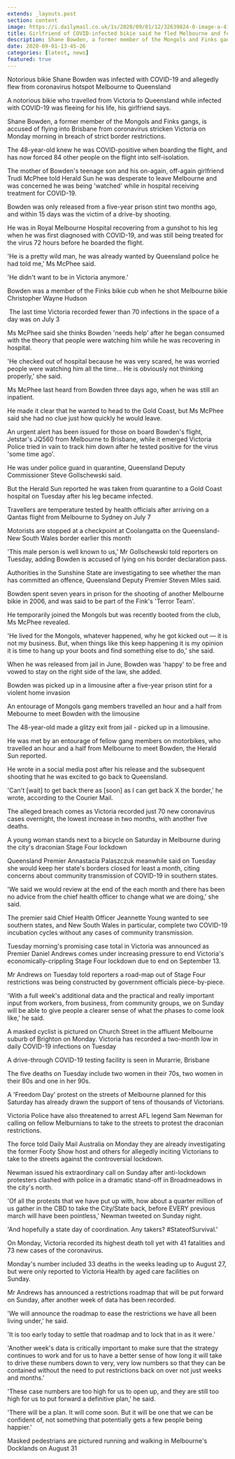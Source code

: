 ```yaml
---
extends: _layouts.post
section: content
image: https://i.dailymail.co.uk/1s/2020/09/01/12/32639824-0-image-a-41_1598958036197.jpg 
title: Girlfriend of COVID-infected bikie said he fled Melbourne and feared for his life 
description: Shane Bowden, a former member of the Mongols and Finks gangs, is accused of flying into Brisbane from coronavirus stricken Victoria on Monday morning in breach of strict border restrictions. 
date: 2020-09-01-13-45-26 
categories: [latest, news] 
featured: true 
--- 
```

Notorious bikie Shane Bowden was infected with COVID-19 and allegedly flew from coronavirus hotspot Melbourne to Queensland

A notorious bikie who travelled from Victoria to Queensland while infected with COVID-19 was fleeing for his life, his girlfriend says. 

Shane Bowden, a former member of the Mongols and Finks gangs, is accused of flying into Brisbane from coronavirus stricken Victoria on Monday morning in breach of strict border restrictions. 

The 48-year-old knew he was COVID-positive when boarding the flight, and has now forced 84 other people on the flight into self-isolation.

The mother of Bowden's teenage son and his on-again, off-again girlfriend Trudi McPhee told Herald Sun he was desperate to leave Melbourne and was concerned he was being 'watched' while in hospital receiving treatment for COVID-19.

Bowden was only released from a five-year prison stint two months ago, and within 15 days was the victim of a drive-by shooting.

He was in Royal Melbourne Hospital recovering from a gunshot to his leg when he was first diagnosed with COVID-19, and was still being treated for the virus 72 hours before he boarded the flight.

'He is a pretty wild man, he was already wanted by Queensland police he had told me,' Ms McPhee said.

'He didn't want to be in Victoria anymore.'

Bowden was a member of the Finks bikie cub when he shot Melbourne bikie Christopher Wayne Hudson

 The last time Victoria recorded fewer than 70 infections in the space of a day was on July 3

Ms McPhee said she thinks Bowden 'needs help' after he began consumed with the theory that people were watching him while he was recovering in hospital. 

'He checked out of hospital because he was very scared, he was worried people were watching him all the time... He is obviously not thinking properly,' she said. 

Ms McPhee last heard from Bowden three days ago, when he was still an inpatient. 

He made it clear that he wanted to head to the Gold Coast, but Ms McPhee said she had no clue just how quickly he would leave. 

An urgent alert has been issued for those on board Bowden's flight, Jetstar's JQ560 from Melbourne to Brisbane, while it emerged Victoria Police tried in vain to track him down after he tested positive for the virus 'some time ago'.

He was under police guard in quarantine, Queensland Deputy Commissioner Steve Gollschewski said. 

But the Herald Sun reported he was taken from quarantine to a Gold Coast hospital on Tuesday after his leg became infected. 

Travellers are temperature tested by health officials after arriving on a Qantas flight from Melbourne to Sydney on July 7

Motorists are stopped at a checkpoint at Coolangatta on the Queensland- New South Wales border earlier this month

'This male person is well known to us,' Mr Gollschewski told reporters on Tuesday, adding Bowden is accused of lying on his border declaration pass.

Authorities in the Sunshine State are investigating to see whether the man has committed an offence, Queensland Deputy Premier Steven Miles said.

Bowden spent seven years in prison for the shooting of another Melbourne bikie in 2006, and was said to be part of the Fink's 'Terror Team'.

He temporarily joined the Mongols but was recently booted from the club, Ms McPhee revealed.

'He lived for the Mongols, whatever happened, why he got kicked out — it is not my business. But, when things like this keep happening it is my opinion it is time to hang up your boots and find something else to do,' she said.

When he was released from jail in June, Bowden was 'happy' to be free and vowed to stay on the right side of the law, she added.    

Bowden was picked up in a limousine after a five-year prison stint for a violent home invasion

An entourage of Mongols gang members travelled an hour and a half from Mebourne to meet Bowden with the limousine 



The 48-year-old made a glitzy exit from jail - picked up in a limousine.

He was met by an entourage of fellow gang members on motorbikes, who travelled an hour and a half from Melbourne to meet Bowden, the Herald Sun reported.  

He wrote in a social media post after his release and the subsequent shooting that he was excited to go back to Queensland. 

'Can't [wait] to get back there as [soon] as I can get back X the border,' he wrote, according to the Courier Mail.

The alleged breach comes as Victoria recorded just 70 new coronavirus cases overnight, the lowest increase in two months, with another five deaths. 

A young woman stands next to a bicycle on Saturday in Melbourne during the city's draconian Stage Four lockdown

Queensland Premier Annastacia Palaszczuk meanwhile said on Tuesday she would keep her state's borders closed for least a month, citing concerns about community transmission of COVID-19 in southern states.  

'We said we would review at the end of the each month and there has been no advice from the chief health officer to change what we are doing,' she said.

The premier said Chief Health Officer Jeannette Young wanted to see southern states, and New South Wales in particular, complete two COVID-19 incubation cycles without any cases of community transmission. 

Tuesday morning's promising case total in Victoria was announced as Premier Daniel Andrews comes under increasing pressure to end Victoria's economically-crippling Stage Four lockdown due to end on September 13.

Mr Andrews on Tuesday told reporters a road-map out of Stage Four restrictions was being constructed by government officials piece-by-piece. 

'With a full week's additional data and the practical and really important input from workers, from business, from community groups, we on Sunday will be able to give people a clearer sense of what the phases to come look like,' he said.

A masked cyclist is pictured on Church Street in the affluent Melbourne suburb of Brighton on Monday. Victoria has recorded a two-month low in daily COVID-19 infections on Tuesday

A drive-through COVID-19 testing facility is seen in Murarrie, Brisbane

The five deaths on Tuesday include two women in their 70s, two women in their 80s and one in her 90s. 

A 'Freedom Day' protest on the streets of Melbourne planned for this Saturday has already drawn the support of tens of thousands of Victorians.

Victoria Police have also threatened to arrest AFL legend Sam Newman for calling on fellow Melburnians to take to the streets to protest the draconian restrictions. 

The force told Daily Mail Australia on Monday they are already investigating the former Footy Show host and others for allegedly inciting Victorians to take to the streets against the controversial lockdown.

Newman issued his extraordinary call on Sunday after anti-lockdown protesters clashed with police in a dramatic stand-off in Broadmeadows in the city's north.  

'Of all the protests that we have put up with, how about a quarter million of us gather in the CBD to take the City/State back, before EVERY previous march will have been pointless,' Newman tweeted on Sunday night. 

'And hopefully a state day of coordination. Any takers? #StateofSurvival.' 

On Monday, Victoria recorded its highest death toll yet with 41 fatalities and 73 new cases of the coronavirus.

Monday's number included 33 deaths in the weeks leading up to August 27, but were only reported to Victoria Health by aged care facilities on Sunday.   

Mr Andrews has announced a restrictions roadmap that will be put forward on Sunday, after another week of data has been recorded. 

'We will announce the roadmap to ease the restrictions we have all been living under,' he said.

'It is too early today to settle that roadmap and to lock that in as it were.'

'Another week's data is critically important to make sure that the strategy continues to work and for us to have a better sense of how long it will take to drive these numbers down to very, very low numbers so that they can be contained without the need to put restrictions back on over not just weeks and months.'

'These case numbers are too high for us to open up, and they are still too high for us to put forward a definitive plan,' he said.

'There will be a plan. It will come soon. But it will be one that we can be confident of, not something that potentially gets a few people being happier.'  

Masked pedestrians are pictured running and walking in Melbourne's Docklands on August 31

